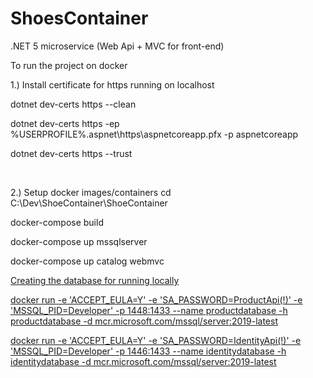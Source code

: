 # ShoesContainer
.NET 5 microservice (Web Api + MVC for front-end)


To run the project on docker 


1.) Install certificate for https running on localhost <br>

dotnet dev-certs https --clean <br>

dotnet dev-certs https -ep %USERPROFILE%\.aspnet\https\aspnetcoreapp.pfx -p aspnetcoreapp <br>

dotnet dev-certs https --trust <br>

<br>

2.) Setup docker images/containers 
  cd C:\Dev\ShoeContainer\ShoeContainer <br>
  
  docker-compose build <br>
  
  docker-compose up mssqlserver <br>
  
  docker-compose up catalog webmvc <br>
  
  
  
  <u>Creating the database for running locally<u> <br>
  
  docker run -e 'ACCEPT_EULA=Y' -e 'SA_PASSWORD=ProductApi(!)' -e 'MSSQL_PID=Developer' -p 1448:1433 --name productdatabase -h productdatabase -d mcr.microsoft.com/mssql/server:2019-latest <br>

  docker run -e 'ACCEPT_EULA=Y' -e 'SA_PASSWORD=IdentityApi(!)' -e 'MSSQL_PID=Developer' -p 1446:1433 --name identitydatabase -h identitydatabase -d mcr.microsoft.com/mssql/server:2019-latest <br>
  

  
  

